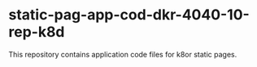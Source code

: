 # static-pag-app-cod-dkr-4040-10-rep-k8d
 This repository contains application code files for k8or static pages.
